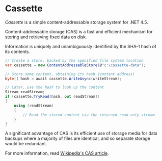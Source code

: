 # Cassette

_Cassette_ is a simple content-addressable storage system for .NET 4.5.

Content-addressable storage (CAS) is a fast and efficient mechanism for storing and retrieving fixed data on disk.

Information is uniquely and unambiguously identified by the SHA-1 hash of its contents.

```csharp
// Create a store, backed by the specified file system location
var cassette = new ContentAddressableStore(@"c:\cassette-data");

// Store some content, obtaining its hash (content address)
byte[] hash = await cassette.WriteAsync(writeStream);

// Later, use the hash to look up the content
Stream readStream;
if (cassette.TryRead(hash, out readStream))
{
    using (readStream)
    {
        // Read the stored content via the returned read-only stream
    }
}
```

A significant advantage of CAS is its efficient use of storage media for data backups where a majority of files are identical, and so separate storage would be redundant.

For more information, read [Wikipedia's CAS article](http://en.wikipedia.org/wiki/Content-addressable_storage).
